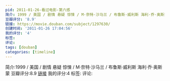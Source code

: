 ```yaml
---
pid: 2011-01-26-看过电影-第六感
简介: 1999 / 美国 / 剧情 悬疑 惊悚 / M·奈特·沙马兰 / 布鲁斯·威利斯 海利·乔·奥斯蒙
豆瓣评分: '8.9'
链接: https://movie.douban.com/subject/1297630/
创建时间: '2011-01-26 17:04:56'
我的评分: '4'
标签:
评论:
tags: [douban]
categories: [timeline]
---
```

简介:1999 / 美国 / 剧情 悬疑 惊悚 / M·奈特·沙马兰 / 布鲁斯·威利斯 海利·乔·奥斯蒙
豆瓣评分:8.9
[链接](https://movie.douban.com/subject/1297630/)
我的评分:4
标签:
评论:

